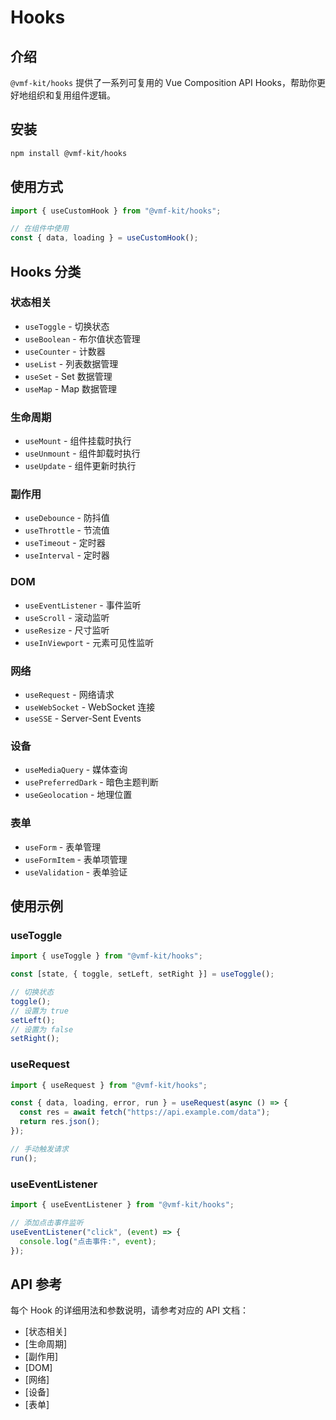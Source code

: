 # Hooks

## 介绍

`@vmf-kit/hooks` 提供了一系列可复用的 Vue Composition API Hooks，帮助你更好地组织和复用组件逻辑。

## 安装

```bash
npm install @vmf-kit/hooks
```

## 使用方式

```ts
import { useCustomHook } from "@vmf-kit/hooks";

// 在组件中使用
const { data, loading } = useCustomHook();
```

## Hooks 分类

### 状态相关

- `useToggle` - 切换状态
- `useBoolean` - 布尔值状态管理
- `useCounter` - 计数器
- `useList` - 列表数据管理
- `useSet` - Set 数据管理
- `useMap` - Map 数据管理

### 生命周期

- `useMount` - 组件挂载时执行
- `useUnmount` - 组件卸载时执行
- `useUpdate` - 组件更新时执行

### 副作用

- `useDebounce` - 防抖值
- `useThrottle` - 节流值
- `useTimeout` - 定时器
- `useInterval` - 定时器

### DOM

- `useEventListener` - 事件监听
- `useScroll` - 滚动监听
- `useResize` - 尺寸监听
- `useInViewport` - 元素可见性监听

### 网络

- `useRequest` - 网络请求
- `useWebSocket` - WebSocket 连接
- `useSSE` - Server-Sent Events

### 设备

- `useMediaQuery` - 媒体查询
- `usePreferredDark` - 暗色主题判断
- `useGeolocation` - 地理位置

### 表单

- `useForm` - 表单管理
- `useFormItem` - 表单项管理
- `useValidation` - 表单验证

## 使用示例

### useToggle

```ts
import { useToggle } from "@vmf-kit/hooks";

const [state, { toggle, setLeft, setRight }] = useToggle();

// 切换状态
toggle();
// 设置为 true
setLeft();
// 设置为 false
setRight();
```

### useRequest

```ts
import { useRequest } from "@vmf-kit/hooks";

const { data, loading, error, run } = useRequest(async () => {
  const res = await fetch("https://api.example.com/data");
  return res.json();
});

// 手动触发请求
run();
```

### useEventListener

```ts
import { useEventListener } from "@vmf-kit/hooks";

// 添加点击事件监听
useEventListener("click", (event) => {
  console.log("点击事件:", event);
});
```

## API 参考

每个 Hook 的详细用法和参数说明，请参考对应的 API 文档：

- [状态相关]
- [生命周期]
- [副作用]
- [DOM]
- [网络]
- [设备]
- [表单]
